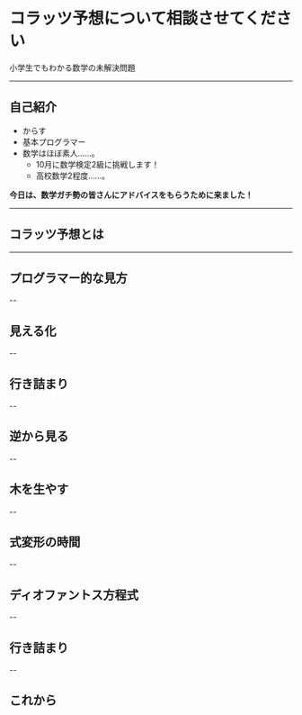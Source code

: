 # コラッツ予想について相談させてください

小学生でもわかる数学の未解決問題

---

## 自己紹介

* からす
* 基本プログラマー
* 数学はほぼ素人……。
    * 10月に数学検定2級に挑戦します！
    * 高校数学2程度……。

**今日は、数学ガチ勢の皆さんにアドバイスをもらうために来ました！**

---

## コラッツ予想とは

---

## プログラマー的な見方

--

## 見える化

--

## 行き詰まり

--

## 逆から見る

--

## 木を生やす

--

## 式変形の時間

--

## ディオファントス方程式

--

## 行き詰まり

--

## これから



